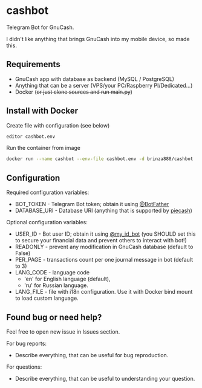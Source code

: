 # cashbot
Telegram Bot for GnuCash.

I didn't like anything that brings GnuCash into my mobile device, so made this.

## Requirements
- GnuCash app with database as backend (MySQL / PostgreSQL)
- Anything that can be a server (VPS/your PC/Raspberry PI/Dedicated...)
- Docker (~~or just clone sources and run main.py~~)

## Install with Docker
Create file with configuration (see below)
```bash
editor cashbot.env
```
Run the container from image
```bash
docker run --name cashbot --env-file cashbot.env -d brinza888/cashbot
```

## Configuration
Required configuration variables:
- BOT_TOKEN - Telegram Bot token; obtain it using [@BotFather](https://t.me/BotFather)
- DATABASE_URI - Database URI (anything that is supported by [piecash](https://piecash.readthedocs.io/en/master/tutorial/index_existing.html#opening-an-existing-book))

Optional configuration variables:
- USER_ID - Bot user ID; obtain it using [@my_id_bot](https://t.me/my_id_bot) (you SHOULD set this to secure your financial data and prevent others to interact with bot!)
- READONLY - prevent any modification in GnuCash database (default to False)
- PER_PAGE - transactions count per one journal message in bot (default to 3)
- LANG_CODE - language code
  - 'en' for English language (default),
  - 'ru' for Russian language.
- LANG_FILE - file with i18n configuration. Use it with Docker bind mount to load custom language.

## Found bug or need help?
Feel free to open new issue in Issues section.

For bug reports:
- Describe everything, that can be useful for bug reproduction.

For questions:
- Describe everything, that can be useful to understanding your question.
